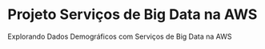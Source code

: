 # Projeto Serviços de Big Data na AWS
Explorando Dados Demográficos com Serviços de Big Data na AWS
